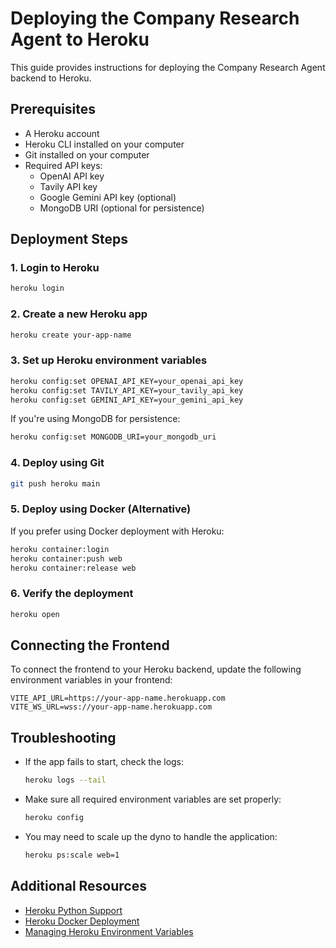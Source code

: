 # Deploying the Company Research Agent to Heroku

This guide provides instructions for deploying the Company Research Agent backend to Heroku.

## Prerequisites

- A Heroku account
- Heroku CLI installed on your computer
- Git installed on your computer
- Required API keys:
  - OpenAI API key
  - Tavily API key
  - Google Gemini API key (optional)
  - MongoDB URI (optional for persistence)

## Deployment Steps

### 1. Login to Heroku

```bash
heroku login
```

### 2. Create a new Heroku app

```bash
heroku create your-app-name
```

### 3. Set up Heroku environment variables

```bash
heroku config:set OPENAI_API_KEY=your_openai_api_key
heroku config:set TAVILY_API_KEY=your_tavily_api_key
heroku config:set GEMINI_API_KEY=your_gemini_api_key
```

If you're using MongoDB for persistence:

```bash
heroku config:set MONGODB_URI=your_mongodb_uri
```

### 4. Deploy using Git

```bash
git push heroku main
```

### 5. Deploy using Docker (Alternative)

If you prefer using Docker deployment with Heroku:

```bash
heroku container:login
heroku container:push web
heroku container:release web
```

### 6. Verify the deployment

```bash
heroku open
```

## Connecting the Frontend

To connect the frontend to your Heroku backend, update the following environment variables in your frontend:

```
VITE_API_URL=https://your-app-name.herokuapp.com
VITE_WS_URL=wss://your-app-name.herokuapp.com
```

## Troubleshooting

- If the app fails to start, check the logs:
  ```bash
  heroku logs --tail
  ```

- Make sure all required environment variables are set properly:
  ```bash
  heroku config
  ```

- You may need to scale up the dyno to handle the application:
  ```bash
  heroku ps:scale web=1
  ```

## Additional Resources

- [Heroku Python Support](https://devcenter.heroku.com/articles/python-support)
- [Heroku Docker Deployment](https://devcenter.heroku.com/articles/container-registry-and-runtime)
- [Managing Heroku Environment Variables](https://devcenter.heroku.com/articles/config-vars) 
